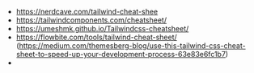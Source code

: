 - https://nerdcave.com/tailwind-cheat-shee
- https://tailwindcomponents.com/cheatsheet/
- https://umeshmk.github.io/Tailwindcss-cheatsheet/
- https://flowbite.com/tools/tailwind-cheat-sheet/ (https://medium.com/themesberg-blog/use-this-tailwind-css-cheat-sheet-to-speed-up-your-development-process-63e83e6fc1b7)
- 
